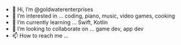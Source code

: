 - 👋 Hi, I’m @goldwaterenterprises
- 👀 I’m interested in ... coding, piano, music, video games, cooking
- 🌱 I’m currently learning ... Swift, Kotlin
- 💞️ I’m looking to collaborate on ... game dev, app dev
- 📫 How to reach me ... 

<!---
goldwaterenterprises/goldwaterenterprises is a ✨ special ✨ repository because its `README.md` (this file) appears on your GitHub profile.
You can click the Preview link to take a look at your changes.
--->
